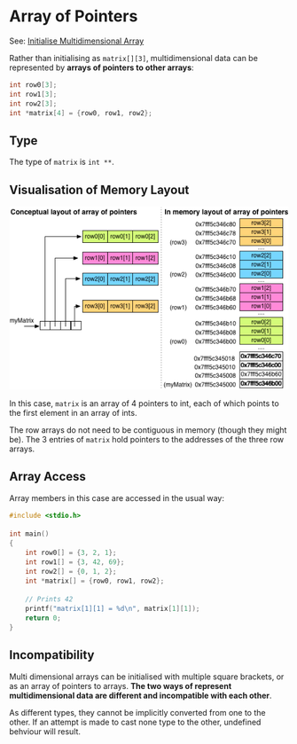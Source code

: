 # Array of Pointers
See: [Initialise Multidimensional Array][1]

Rather than initialising as `matrix[][3]`, multidimensional data can be represented by __arrays of pointers to other arrays__:

```c
int row0[3];
int row1[3];
int row2[3];
int *matrix[4] = {row0, row1, row2};
```
Type
----
The type of `matrix` is `int **`.

Visualisation of Memory Layout
------------------------------
![images/visualise-array-of-pointers.png](./images/visualise-array-of-pointers.png)

In this case, `matrix` is an array of 4 pointers to int, each of which points to the first element in an array of ints.

The row arrays do not need to be contiguous in memory (though they might be). The 3 entries of `matrix` hold pointers to the addresses of the three row arrays.

Array Access
------------
Array members in this case are accessed in the usual way:

```c
#include <stdio.h>

int main()
{
	int row0[] = {3, 2, 1};
	int row1[] = {3, 42, 69};
	int row2[] = {0, 1, 2};
	int *matrix[] = {row0, row1, row2};

	// Prints 42
	printf("matrix[1][1] = %d\n", matrix[1][1]);
	return 0;
}
```
Incompatibility
---------------
Multi dimensional arrays can be initialised with multiple square brackets, or as an array of pointers to arrays. __The two ways of represent multidimensional data are different and incompatible with each other__.

As different types, they cannot be implicitly converted from one to the other. If an attempt is made to cast none type to the other, undefined behviour will result.


[1]: /initialise-multidimensional-array.html
